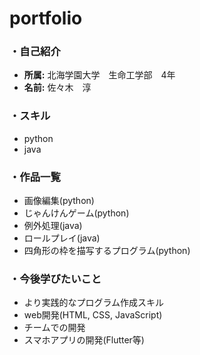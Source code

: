 # portfolio

### ・自己紹介
- **所属:** 北海学園大学　生命工学部　4年
- **名前:** 佐々木　淳


### ・スキル
- python
- java

### ・作品一覧
- 画像編集(python)
- じゃんけんゲーム(python)
-  例外処理(java)
-  ロールプレイ(java)
-  四角形の枠を描写するプログラム(python)

### ・今後学びたいこと
- より実践的なプログラム作成スキル
- web開発(HTML, CSS, JavaScript)
- チームでの開発
- スマホアプリの開発(Flutter等)
